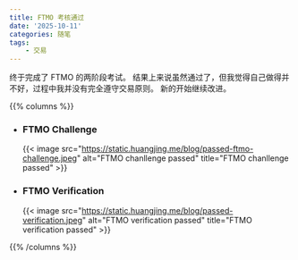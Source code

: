 ```yaml
---
title: FTMO 考核通过
date: '2025-10-11'
categories: 随笔
tags:
    - 交易
---
```


终于完成了 FTMO 的两阶段考试。
结果上来说虽然通过了，但我觉得自己做得并不好，过程中我并没有完全遵守交易原则。
新的开始继续改进。


{{% columns %}}
- ### FTMO Challenge
  {{< image src="https://static.huangjing.me/blog/passed-ftmo-challenge.jpeg" alt="FTMO chanllenge passed" title="FTMO chanllenge passed"  >}}

- ### FTMO Verification
  {{< image src="https://static.huangjing.me/blog/passed-verification.jpeg" alt="FTMO verification passed" title="FTMO verification passed" >}}

{{% /columns %}}